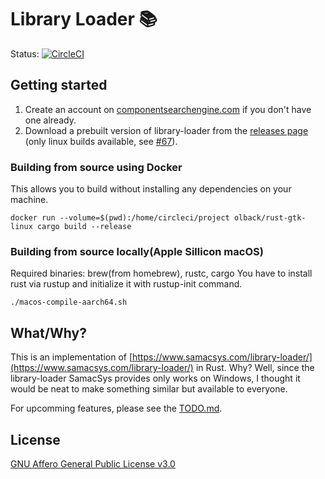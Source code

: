 # Library Loader :books:

<!-- ![Screenshot](libloader.png) -->

Status: [![CircleCI](https://circleci.com/gh/olback/library-loader/tree/master.svg?style=svg)](https://circleci.com/gh/olback/library-loader/tree/master)

<!---
OS | Status
-- | ------
Linux | [![CircleCI](https://circleci.com/gh/olback/library-loader/tree/master.svg?style=svg)](https://circleci.com/gh/olback/library-loader/tree/master)
Windows | WIP
Mac | WIP
--->

## Getting started

1. Create an account on [componentsearchengine.com](https://componentsearchengine.com/) if you don't have one already.
2. Download a prebuilt version of library-loader from the [releases page](https://github.com/olback/library-loader/releases) (only linux builds available, see [#67](https://github.com/olback/library-loader/issues/67)).

### Building from source using Docker

This allows you to build without installing any dependencies on your machine.

```
docker run --volume=$(pwd):/home/circleci/project olback/rust-gtk-linux cargo build --release
```

### Building from source locally(Apple Sillicon macOS)

Required binaries: brew(from homebrew), rustc, cargo
You have to install rust via rustup and initialize it with rustup-init command.

```shell
./macos-compile-aarch64.sh
```

## What/Why?

This is an implementation of [https://www.samacsys.com/library-loader/](https://www.samacsys.com/library-loader/) in Rust. Why? Well, since the library-loader SamacSys provides only works on Windows, I thought it would be neat to make something similar but available to everyone.

For upcomming features, please see the [TODO.md](TODO.md).

## License

[GNU Affero General Public License v3.0](LICENSE)
